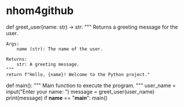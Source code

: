 # nhom4github
def greet_user(name: str) -> str:
    """
    Returns a greeting message for the user.

    Args:
        name (str): The name of the user.

    Returns:
        str: A greeting message.
    """
    return f"Hello, {name}! Welcome to the Python project."


def main():
    """
    Main function to execute the program.
    """
    user_name = input("Enter your name: ")
    message = greet_user(user_name)
    print(message)
if __name__ == "__main__":
    main()

